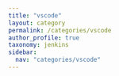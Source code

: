 ```yaml
---
title: "vscode"
layout: category
permalink: /categories/vscode
author_profile: true
taxonomy: jenkins
sidebar:
  nav: "categories/vscode"
---
```

